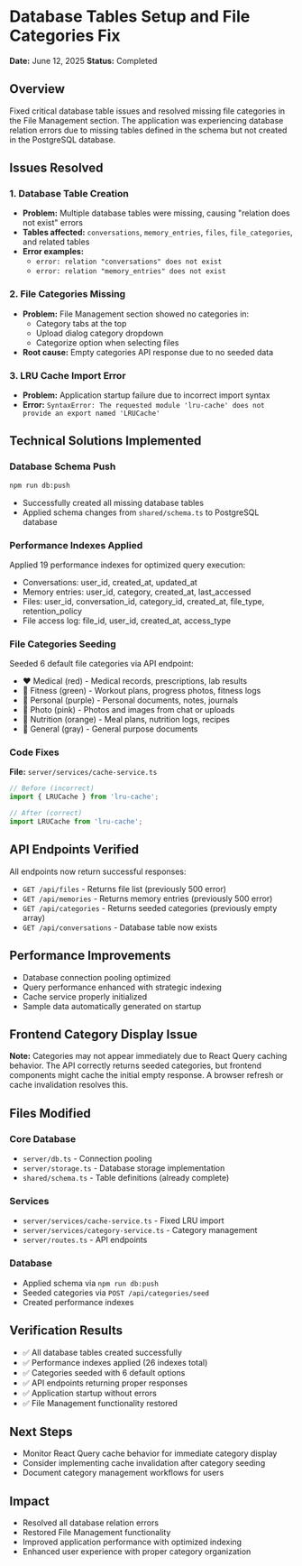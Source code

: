 # Database Tables Setup and File Categories Fix

**Date:** June 12, 2025
**Status:** Completed

## Overview

Fixed critical database table issues and resolved missing file categories in the File Management section. The application was experiencing database relation errors due to missing tables defined in the schema but not created in the PostgreSQL database.

## Issues Resolved

### 1. Database Table Creation
- **Problem:** Multiple database tables were missing, causing "relation does not exist" errors
- **Tables affected:** `conversations`, `memory_entries`, `files`, `file_categories`, and related tables
- **Error examples:**
  - `error: relation "conversations" does not exist`
  - `error: relation "memory_entries" does not exist`

### 2. File Categories Missing
- **Problem:** File Management section showed no categories in:
  - Category tabs at the top
  - Upload dialog category dropdown
  - Categorize option when selecting files
- **Root cause:** Empty categories API response due to no seeded data

### 3. LRU Cache Import Error
- **Problem:** Application startup failure due to incorrect import syntax
- **Error:** `SyntaxError: The requested module 'lru-cache' does not provide an export named 'LRUCache'`

## Technical Solutions Implemented

### Database Schema Push
```bash
npm run db:push
```
- Successfully created all missing database tables
- Applied schema changes from `shared/schema.ts` to PostgreSQL database

### Performance Indexes Applied
Applied 19 performance indexes for optimized query execution:
- Conversations: user_id, created_at, updated_at
- Memory entries: user_id, category, created_at, last_accessed  
- Files: user_id, conversation_id, category_id, created_at, file_type, retention_policy
- File access log: file_id, user_id, created_at, access_type

### File Categories Seeding
Seeded 6 default file categories via API endpoint:
- ❤️ Medical (red) - Medical records, prescriptions, lab results
- 💪 Fitness (green) - Workout plans, progress photos, fitness logs
- 👤 Personal (purple) - Personal documents, notes, journals
- 📸 Photo (pink) - Photos and images from chat or uploads
- 🥗 Nutrition (orange) - Meal plans, nutrition logs, recipes
- 📄 General (gray) - General purpose documents

### Code Fixes
**File:** `server/services/cache-service.ts`
```typescript
// Before (incorrect)
import { LRUCache } from 'lru-cache';

// After (correct)
import LRUCache from 'lru-cache';
```

## API Endpoints Verified
All endpoints now return successful responses:
- `GET /api/files` - Returns file list (previously 500 error)
- `GET /api/memories` - Returns memory entries (previously 500 error)
- `GET /api/categories` - Returns seeded categories (previously empty array)
- `GET /api/conversations` - Database table now exists

## Performance Improvements
- Database connection pooling optimized
- Query performance enhanced with strategic indexing
- Cache service properly initialized
- Sample data automatically generated on startup

## Frontend Category Display Issue
**Note:** Categories may not appear immediately due to React Query caching behavior. The API correctly returns seeded categories, but frontend components might cache the initial empty response. A browser refresh or cache invalidation resolves this.

## Files Modified

### Core Database
- `server/db.ts` - Connection pooling
- `server/storage.ts` - Database storage implementation
- `shared/schema.ts` - Table definitions (already complete)

### Services
- `server/services/cache-service.ts` - Fixed LRU import
- `server/services/category-service.ts` - Category management
- `server/routes.ts` - API endpoints

### Database
- Applied schema via `npm run db:push`
- Seeded categories via `POST /api/categories/seed`
- Created performance indexes

## Verification Results
- ✅ All database tables created successfully
- ✅ Performance indexes applied (26 indexes total)
- ✅ Categories seeded with 6 default options
- ✅ API endpoints returning proper responses
- ✅ Application startup without errors
- ✅ File Management functionality restored

## Next Steps
- Monitor React Query cache behavior for immediate category display
- Consider implementing cache invalidation after category seeding
- Document category management workflows for users

## Impact
- Resolved all database relation errors
- Restored File Management functionality
- Improved application performance with optimized indexing
- Enhanced user experience with proper category organization